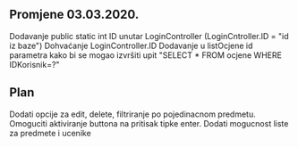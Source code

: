 
## Promjene 03.03.2020.

Dodavanje public static int ID unutar LoginController (LoginCntroller.ID = "id iz baze")
Dohvaćanje LoginController.ID
Dodavanje u listOcjene id parametra kako bi se mogao izvršiti upit "SELECT * FROM ocjene WHERE IDKorisnik=?"
 ## Plan
 
 Dodati opcije za edit, delete, filtriranje po pojedinacnom predmetu. Omoguciti aktiviranje buttona na pritisak tipke enter.
 Dodati mogucnost liste za predmete i ucenike

